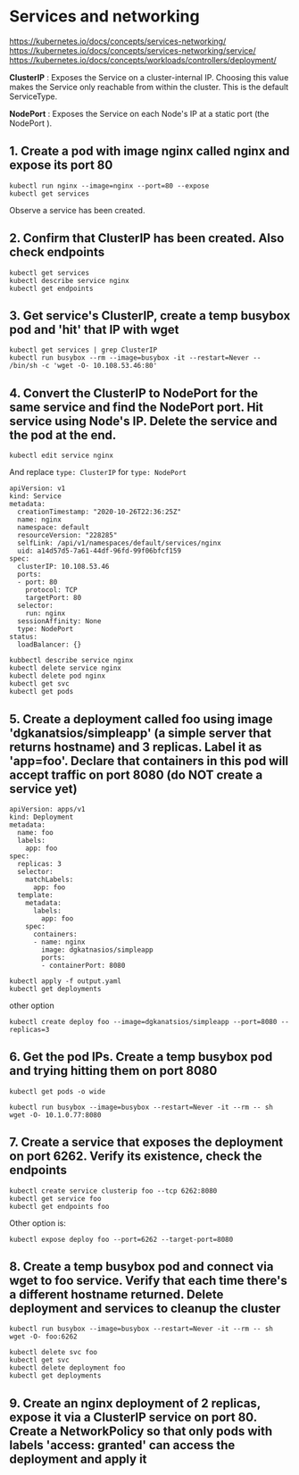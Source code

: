 # Services and networking

https://kubernetes.io/docs/concepts/services-networking/
https://kubernetes.io/docs/concepts/services-networking/service/
https://kubernetes.io/docs/concepts/workloads/controllers/deployment/

**ClusterIP** : Exposes the Service on a cluster-internal IP. Choosing this value makes the Service only reachable from within the cluster. This is the default ServiceType. 

**NodePort** : Exposes the Service on each Node's IP at a static port (the NodePort ).

## 1. Create a pod with image nginx called nginx and expose its port 80

```
kubectl run nginx --image=nginx --port=80 --expose
kubectl get services
```

Observe a service has been created.

## 2. Confirm that ClusterIP has been created. Also check endpoints

```
kubectl get services
kubectl describe service nginx
kubectl get endpoints
```

## 3. Get service's ClusterIP, create a temp busybox pod and 'hit' that IP with wget

```
kubectl get services | grep ClusterIP
kubectl run busybox --rm --image=busybox -it --restart=Never -- /bin/sh -c 'wget -O- 10.108.53.46:80'
```

## 4. Convert the ClusterIP to NodePort for the same service and find the NodePort port. Hit service using Node's IP. Delete the service and the pod at the end.

```
kubectl edit service nginx
```

And replace `type: ClusterIP` for `type: NodePort`

```
apiVersion: v1
kind: Service
metadata:
  creationTimestamp: "2020-10-26T22:36:25Z"
  name: nginx
  namespace: default
  resourceVersion: "228285"
  selfLink: /api/v1/namespaces/default/services/nginx
  uid: a14d57d5-7a61-44df-96fd-99f06bfcf159
spec:
  clusterIP: 10.108.53.46
  ports:
  - port: 80
    protocol: TCP
    targetPort: 80
  selector:
    run: nginx
  sessionAffinity: None
  type: NodePort
status:
  loadBalancer: {}
```

```
kubbectl describe service nginx
kubectl delete service nginx
kubectl delete pod nginx
kubectl get svc
kubectl get pods
```

## 5. Create a deployment called foo using image 'dgkanatsios/simpleapp' (a simple server that returns hostname) and 3 replicas. Label it as 'app=foo'. Declare that containers in this pod will accept traffic on port 8080 (do NOT create a service yet)

```
apiVersion: apps/v1
kind: Deployment
metadata:
  name: foo
  labels:
    app: foo
spec:
  replicas: 3
  selector:
    matchLabels:
      app: foo
  template:
    metadata:
      labels:
        app: foo
    spec:
      containers:
      - name: nginx
        image: dgkatnasios/simpleapp
        ports:
        - containerPort: 8080
```

```
kubectl apply -f output.yaml
kubectl get deployments
```

other option

```
kubectl create deploy foo --image=dgkanatsios/simpleapp --port=8080 --replicas=3
```

## 6. Get the pod IPs. Create a temp busybox pod and trying hitting them on port 8080

```
kubectl get pods -o wide
```
```
kubectl run busybox --image=busybox --restart=Never -it --rm -- sh 
wget -O- 10.1.0.77:8080
```

## 7. Create a service that exposes the deployment on port 6262. Verify its existence, check the endpoints

```
kubectl create service clusterip foo --tcp 6262:8080
kubectl get service foo 
kubectl get endpoints foo
```

Other option is:

```
kubectl expose deploy foo --port=6262 --target-port=8080
```

## 8. Create a temp busybox pod and connect via wget to foo service. Verify that each time there's a different hostname returned. Delete deployment and services to cleanup the cluster

```
kubectl run busybox --image=busybox --restart=Never -it --rm -- sh 
wget -O- foo:6262
```

```
kubectl delete svc foo
kubectl get svc
kubectl delete deployment foo
kubectl get deployments
```

## 9. Create an nginx deployment of 2 replicas, expose it via a ClusterIP service on port 80. Create a NetworkPolicy so that only pods with labels 'access: granted' can access the deployment and apply it
